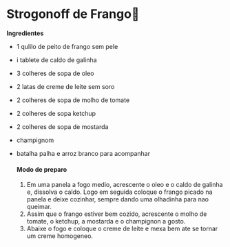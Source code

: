 # Strogonoff de Frango:chicken:

**Ingredientes**

- 1 qulilo de peito de frango sem pele

- i tablete de caldo de galinha

- 3 colheres de sopa de oleo

- 2 latas de creme de leite sem soro

- 2 colheres de sopa de molho de tomate

- 2 colheres de sopa ketchup

- 2 colheres de sopa de mostarda

- champignom

- batalha palha e arroz branco para acompanhar

  #### Modo de preparo

  1. Em uma panela a fogo medio, acrescente o oleo e o caldo de galinha e, dissolva o caldo. Logo em seguida coloque o frango picado na panela e deixe cozinhar, sempre dando uma olhadinha para nao queimar.
  2. Assim que o frango estiver bem cozido, acrescente o molho de tomate, o ketchup, a mostarda e o champignon a gosto.
  3. Abaixe o fogo e coloque o creme de leite e mexa bem ate se tornar um creme homogeneo.

  



















